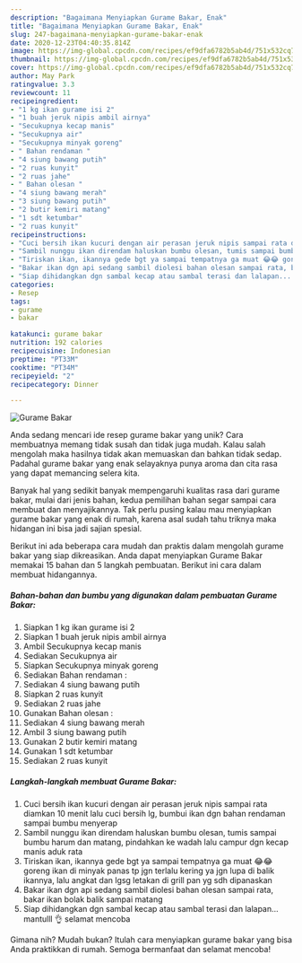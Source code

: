 ```yaml
---
description: "Bagaimana Menyiapkan Gurame Bakar, Enak"
title: "Bagaimana Menyiapkan Gurame Bakar, Enak"
slug: 247-bagaimana-menyiapkan-gurame-bakar-enak
date: 2020-12-23T04:40:35.814Z
image: https://img-global.cpcdn.com/recipes/ef9dfa6782b5ab4d/751x532cq70/gurame-bakar-foto-resep-utama.jpg
thumbnail: https://img-global.cpcdn.com/recipes/ef9dfa6782b5ab4d/751x532cq70/gurame-bakar-foto-resep-utama.jpg
cover: https://img-global.cpcdn.com/recipes/ef9dfa6782b5ab4d/751x532cq70/gurame-bakar-foto-resep-utama.jpg
author: May Park
ratingvalue: 3.3
reviewcount: 11
recipeingredient:
- "1 kg ikan gurame isi 2"
- "1 buah jeruk nipis ambil airnya"
- "Secukupnya kecap manis"
- "Secukupnya air"
- "Secukupnya minyak goreng"
- " Bahan rendaman "
- "4 siung bawang putih"
- "2 ruas kunyit"
- "2 ruas jahe"
- " Bahan olesan "
- "4 siung bawang merah"
- "3 siung bawang putih"
- "2 butir kemiri matang"
- "1 sdt ketumbar"
- "2 ruas kunyit"
recipeinstructions:
- "Cuci bersih ikan kucuri dengan air perasan jeruk nipis sampai rata diamkan 10 menit lalu cuci bersih lg, bumbui ikan dgn bahan rendaman sampai bumbu menyerap"
- "Sambil nunggu ikan direndam haluskan bumbu olesan, tumis sampai bumbu harum dan matang, pindahkan ke wadah lalu campur dgn kecap manis aduk rata"
- "Tiriskan ikan, ikannya gede bgt ya sampai tempatnya ga muat 😂😂 goreng ikan di minyak panas tp jgn terlalu kering ya jgn lupa di balik ikannya, lalu angkat dan lgsg letakan di grill pan yg sdh dipanaskan"
- "Bakar ikan dgn api sedang sambil diolesi bahan olesan sampai rata, bakar ikan bolak balik sampai matang"
- "Siap dihidangkan dgn sambal kecap atau sambal terasi dan lalapan... mantulll 👌 selamat mencoba"
categories:
- Resep
tags:
- gurame
- bakar

katakunci: gurame bakar 
nutrition: 192 calories
recipecuisine: Indonesian
preptime: "PT33M"
cooktime: "PT34M"
recipeyield: "2"
recipecategory: Dinner

---
```



![Gurame Bakar](https://img-global.cpcdn.com/recipes/ef9dfa6782b5ab4d/751x532cq70/gurame-bakar-foto-resep-utama.jpg)

Anda sedang mencari ide resep gurame bakar yang unik? Cara membuatnya memang tidak susah dan tidak juga mudah. Kalau salah mengolah maka hasilnya tidak akan memuaskan dan bahkan tidak sedap. Padahal gurame bakar yang enak selayaknya punya aroma dan cita rasa yang dapat memancing selera kita.



Banyak hal yang sedikit banyak mempengaruhi kualitas rasa dari gurame bakar, mulai dari jenis bahan, kedua pemilihan bahan segar sampai cara membuat dan menyajikannya. Tak perlu pusing kalau mau menyiapkan gurame bakar yang enak di rumah, karena asal sudah tahu triknya maka hidangan ini bisa jadi sajian spesial.


Berikut ini ada beberapa cara mudah dan praktis dalam mengolah gurame bakar yang siap dikreasikan. Anda dapat menyiapkan Gurame Bakar memakai 15 bahan dan 5 langkah pembuatan. Berikut ini cara dalam membuat hidangannya.

<!--inarticleads1-->

##### Bahan-bahan dan bumbu yang digunakan dalam pembuatan Gurame Bakar:

1. Siapkan 1 kg ikan gurame isi 2
1. Siapkan 1 buah jeruk nipis ambil airnya
1. Ambil Secukupnya kecap manis
1. Sediakan Secukupnya air
1. Siapkan Secukupnya minyak goreng
1. Sediakan  Bahan rendaman :
1. Sediakan 4 siung bawang putih
1. Siapkan 2 ruas kunyit
1. Sediakan 2 ruas jahe
1. Gunakan  Bahan olesan :
1. Sediakan 4 siung bawang merah
1. Ambil 3 siung bawang putih
1. Gunakan 2 butir kemiri matang
1. Gunakan 1 sdt ketumbar
1. Sediakan 2 ruas kunyit




<!--inarticleads2-->

##### Langkah-langkah membuat Gurame Bakar:

1. Cuci bersih ikan kucuri dengan air perasan jeruk nipis sampai rata diamkan 10 menit lalu cuci bersih lg, bumbui ikan dgn bahan rendaman sampai bumbu menyerap
1. Sambil nunggu ikan direndam haluskan bumbu olesan, tumis sampai bumbu harum dan matang, pindahkan ke wadah lalu campur dgn kecap manis aduk rata
1. Tiriskan ikan, ikannya gede bgt ya sampai tempatnya ga muat 😂😂 goreng ikan di minyak panas tp jgn terlalu kering ya jgn lupa di balik ikannya, lalu angkat dan lgsg letakan di grill pan yg sdh dipanaskan
1. Bakar ikan dgn api sedang sambil diolesi bahan olesan sampai rata, bakar ikan bolak balik sampai matang
1. Siap dihidangkan dgn sambal kecap atau sambal terasi dan lalapan... mantulll 👌 selamat mencoba




Gimana nih? Mudah bukan? Itulah cara menyiapkan gurame bakar yang bisa Anda praktikkan di rumah. Semoga bermanfaat dan selamat mencoba!

